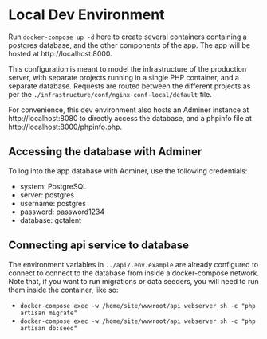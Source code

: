 # Local Dev Environment

Run `docker-compose up -d` here to create several containers containing a postgres database, and the other components of the app. The app will be hosted at http://localhost:8000.

This configuration is meant to model the infrastructure of the production server, with separate projects running in a single PHP container, and a separate database. Requests are routed between the different projects as per the `./infrastructure/conf/nginx-conf-local/default` file.

For convenience, this dev environment also hosts an Adminer instance at http://localhost:8080 to directly access the database, and a phpinfo file at http://localhost:8000/phpinfo.php.

## Accessing the database with Adminer

To log into the app database with Adminer, use the following credentials:

- system: PostgreSQL
- server: postgres
- username: postgres
- password: password1234
- database: gctalent

## Connecting api service to database

The environment variables in `../api/.env.example` are already configured to connect to connect to the database from inside a docker-compose network. Note that, if you want to run migrations or data seeders, you will need to run them inside the container, like so:

- `docker-compose exec -w /home/site/wwwroot/api webserver sh -c "php artisan migrate"`
- `docker-compose exec -w /home/site/wwwroot/api webserver sh -c "php artisan db:seed"`
